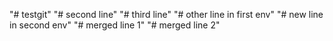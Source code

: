 "# testgit" 
"# second line" 
"# third line" 
"# other line in first env" 
"# new line in second env" 
"# merged line 1" 
"# merged line 2" 

